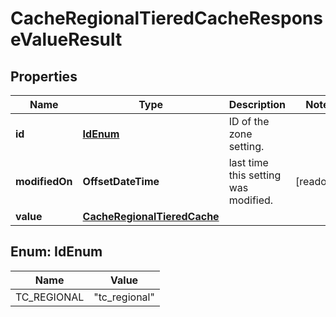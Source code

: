 

# CacheRegionalTieredCacheResponseValueResult


## Properties

| Name | Type | Description | Notes |
|------------ | ------------- | ------------- | -------------|
|**id** | [**IdEnum**](#IdEnum) | ID of the zone setting. |  |
|**modifiedOn** | **OffsetDateTime** | last time this setting was modified. |  [readonly] |
|**value** | [**CacheRegionalTieredCache**](CacheRegionalTieredCache.md) |  |  |



## Enum: IdEnum

| Name | Value |
|---- | -----|
| TC_REGIONAL | &quot;tc_regional&quot; |



